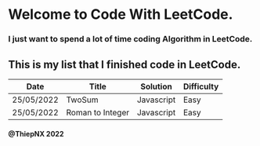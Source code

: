 # Welcome to Code With LeetCode.

### I just want to spend a lot of time coding Algorithm in LeetCode. 

## This is my list that I finished code in LeetCode.

| Date | Title | Solution | Difficulty |
|---| ----- | -------- | ---------- |
|25/05/2022|TwoSum| Javascript|Easy|
|25/05/2022|Roman to Integer| Javascript|Easy|
#### @ThiepNX 2022
